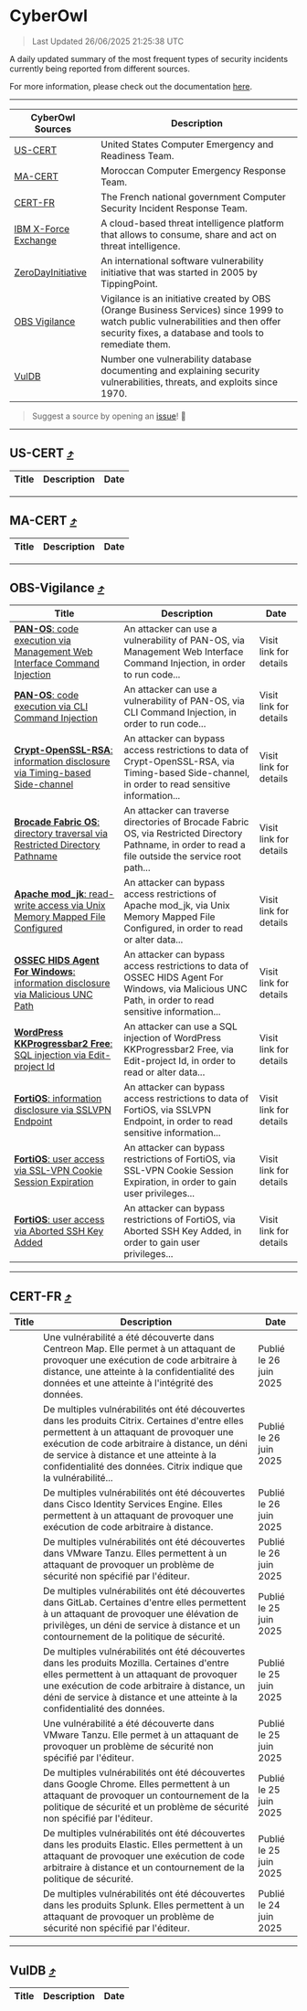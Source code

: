 
 <div id='top'></div>

# CyberOwl

 > Last Updated 26/06/2025 21:25:38 UTC
 
 A daily updated summary of the most frequent types of security incidents currently being reported from different sources.
 
 For more information, please check out the documentation [here](./docs/README.md).
 
 ---
 |CyberOwl Sources|Description|
 |---|---|
 |[US-CERT](#us-cert-arrow_heading_up)|United States Computer Emergency and Readiness Team.|
 |[MA-CERT](#ma-cert-arrow_heading_up)|Moroccan Computer Emergency Response Team.|
 |[CERT-FR](#cert-fr-arrow_heading_up)|The French national government Computer Security Incident Response Team.|
 |[IBM X-Force Exchange](#ibmcloud-arrow_heading_up)|A cloud-based threat intelligence platform that allows to consume, share and act on threat intelligence.|
 |[ZeroDayInitiative](#zerodayinitiative-arrow_heading_up)|An international software vulnerability initiative that was started in 2005 by TippingPoint.|
 |[OBS Vigilance](#obs-vigilance-arrow_heading_up)|Vigilance is an initiative created by OBS (Orange Business Services) since 1999 to watch public vulnerabilities and then offer security fixes, a database and tools to remediate them.|
 |[VulDB](#vuldb-arrow_heading_up)|Number one vulnerability database documenting and explaining security vulnerabilities, threats, and exploits since 1970.|
 
 > Suggest a source by opening an [issue](https://github.com/karimhabush/cyberowl/issues)! :raised_hands:
 ---

## US-CERT [:arrow_heading_up:](#cyberowl)

 |Title|Description|Date|
 |---|---|---|
 
 ---

## MA-CERT [:arrow_heading_up:](#cyberowl)

 |Title|Description|Date|
 |---|---|---|
 
 ---

## OBS-Vigilance [:arrow_heading_up:](#cyberowl)

 |Title|Description|Date|
 |---|---|---|
 |[<a href="https://vigilance.fr/vulnerability/PAN-OS-code-execution-via-Management-Web-Interface-Command-Injection-47414" class="noirorange"><b>PAN-OS</b>: code execution via Management Web Interface Command Injection</a>](https://vigilance.fr/vulnerability/PAN-OS-code-execution-via-Management-Web-Interface-Command-Injection-47414)|An attacker can use a vulnerability of PAN-OS, via Management Web Interface Command Injection, in order to run code...|Visit link for details|
 |[<a href="https://vigilance.fr/vulnerability/PAN-OS-code-execution-via-CLI-Command-Injection-47413" class="noirorange"><b>PAN-OS</b>: code execution via CLI Command Injection</a>](https://vigilance.fr/vulnerability/PAN-OS-code-execution-via-CLI-Command-Injection-47413)|An attacker can use a vulnerability of PAN-OS, via CLI Command Injection, in order to run code...|Visit link for details|
 |[<a href="https://vigilance.fr/vulnerability/Crypt-OpenSSL-RSA-information-disclosure-via-Timing-based-Side-channel-47407" class="noirorange"><b>Crypt-OpenSSL-RSA</b>: information disclosure via Timing-based Side-channel</a>](https://vigilance.fr/vulnerability/Crypt-OpenSSL-RSA-information-disclosure-via-Timing-based-Side-channel-47407)|An attacker can bypass access restrictions to data of Crypt-OpenSSL-RSA, via Timing-based Side-channel, in order to read sensitive information...|Visit link for details|
 |[<a href="https://vigilance.fr/vulnerability/Brocade-Fabric-OS-directory-traversal-via-Restricted-Directory-Pathname-47405" class="noirorange"><b>Brocade Fabric OS</b>: directory traversal via Restricted Directory Pathname</a>](https://vigilance.fr/vulnerability/Brocade-Fabric-OS-directory-traversal-via-Restricted-Directory-Pathname-47405)|An attacker can traverse directories of Brocade Fabric OS, via Restricted Directory Pathname, in order to read a file outside the service root path...|Visit link for details|
 |[<a href="https://vigilance.fr/vulnerability/Apache-mod-jk-read-write-access-via-Unix-Memory-Mapped-File-Configured-45235" class="noirorange"><b>Apache mod_jk</b>: read-write access via Unix Memory Mapped File Configured</a>](https://vigilance.fr/vulnerability/Apache-mod-jk-read-write-access-via-Unix-Memory-Mapped-File-Configured-45235)|An attacker can bypass access restrictions of Apache mod_jk, via Unix Memory Mapped File Configured, in order to read or alter data...|Visit link for details|
 |[<a href="https://vigilance.fr/vulnerability/OSSEC-HIDS-Agent-For-Windows-information-disclosure-via-Malicious-UNC-Path-47402" class="noirorange"><b>OSSEC HIDS Agent For Windows</b>: information disclosure via Malicious UNC Path</a>](https://vigilance.fr/vulnerability/OSSEC-HIDS-Agent-For-Windows-information-disclosure-via-Malicious-UNC-Path-47402)|An attacker can bypass access restrictions to data of OSSEC HIDS Agent For Windows, via Malicious UNC Path, in order to read sensitive information...|Visit link for details|
 |[<a href="https://vigilance.fr/vulnerability/WordPress-KKProgressbar2-Free-SQL-injection-via-Edit-project-Id-47399" class="noirorange"><b>WordPress KKProgressbar2 Free</b>: SQL injection via Edit-project Id</a>](https://vigilance.fr/vulnerability/WordPress-KKProgressbar2-Free-SQL-injection-via-Edit-project-Id-47399)|An attacker can use a SQL injection of WordPress KKProgressbar2 Free, via Edit-project Id, in order to read or alter data...|Visit link for details|
 |[<a href="https://vigilance.fr/vulnerability/FortiOS-information-disclosure-via-SSLVPN-Endpoint-47392" class="noirorange"><b>FortiOS</b>: information disclosure via SSLVPN Endpoint</a>](https://vigilance.fr/vulnerability/FortiOS-information-disclosure-via-SSLVPN-Endpoint-47392)|An attacker can bypass access restrictions to data of FortiOS, via SSLVPN Endpoint, in order to read sensitive information...|Visit link for details|
 |[<a href="https://vigilance.fr/vulnerability/FortiOS-user-access-via-SSL-VPN-Cookie-Session-Expiration-47391" class="noirorange"><b>FortiOS</b>: user access via SSL-VPN Cookie Session Expiration</a>](https://vigilance.fr/vulnerability/FortiOS-user-access-via-SSL-VPN-Cookie-Session-Expiration-47391)|An attacker can bypass restrictions of FortiOS, via SSL-VPN Cookie Session Expiration, in order to gain user privileges...|Visit link for details|
 |[<a href="https://vigilance.fr/vulnerability/FortiOS-user-access-via-Aborted-SSH-Key-Added-47388" class="noirorange"><b>FortiOS</b>: user access via Aborted SSH Key Added</a>](https://vigilance.fr/vulnerability/FortiOS-user-access-via-Aborted-SSH-Key-Added-47388)|An attacker can bypass restrictions of FortiOS, via Aborted SSH Key Added, in order to gain user privileges...|Visit link for details|
 
 ---

## CERT-FR [:arrow_heading_up:](#cyberowl)

 |Title|Description|Date|
 |---|---|---|
 |[](https://www.cert.ssi.gouv.fr/avis/CERTFR-2025-AVI-0541/)|Une vulnérabilité a été découverte dans Centreon Map. Elle permet à un attaquant de provoquer une exécution de code arbitraire à distance, une atteinte à la confidentialité des données et une atteinte à l'intégrité des données.|Publié le 26 juin 2025|
 |[](https://www.cert.ssi.gouv.fr/avis/CERTFR-2025-AVI-0540/)|De multiples vulnérabilités ont été découvertes dans les produits Citrix. Certaines d'entre elles permettent à un attaquant de provoquer une exécution de code arbitraire à distance, un déni de service à distance et une atteinte à la confidentialité des données. Citrix indique que la vulnérabilité...|Publié le 26 juin 2025|
 |[](https://www.cert.ssi.gouv.fr/avis/CERTFR-2025-AVI-0539/)|De multiples vulnérabilités ont été découvertes dans Cisco Identity Services Engine. Elles permettent à un attaquant de provoquer une exécution de code arbitraire à distance.|Publié le 26 juin 2025|
 |[](https://www.cert.ssi.gouv.fr/avis/CERTFR-2025-AVI-0538/)|De multiples vulnérabilités ont été découvertes dans VMware Tanzu. Elles permettent à un attaquant de provoquer un problème de sécurité non spécifié par l'éditeur.|Publié le 26 juin 2025|
 |[](https://www.cert.ssi.gouv.fr/avis/CERTFR-2025-AVI-0537/)|De multiples vulnérabilités ont été découvertes dans GitLab. Certaines d'entre elles permettent à un attaquant de provoquer une élévation de privilèges, un déni de service à distance et un contournement de la politique de sécurité.|Publié le 25 juin 2025|
 |[](https://www.cert.ssi.gouv.fr/avis/CERTFR-2025-AVI-0536/)|De multiples vulnérabilités ont été découvertes dans les produits Mozilla. Certaines d'entre elles permettent à un attaquant de provoquer une exécution de code arbitraire à distance, un déni de service à distance et une atteinte à la confidentialité des données.|Publié le 25 juin 2025|
 |[](https://www.cert.ssi.gouv.fr/avis/CERTFR-2025-AVI-0535/)|Une vulnérabilité a été découverte dans VMware Tanzu. Elle permet à un attaquant de provoquer un problème de sécurité non spécifié par l'éditeur.|Publié le 25 juin 2025|
 |[](https://www.cert.ssi.gouv.fr/avis/CERTFR-2025-AVI-0534/)|De multiples vulnérabilités ont été découvertes dans Google Chrome. Elles permettent à un attaquant de provoquer un contournement de la politique de sécurité et un problème de sécurité non spécifié par l'éditeur.|Publié le 25 juin 2025|
 |[](https://www.cert.ssi.gouv.fr/avis/CERTFR-2025-AVI-0533/)|De multiples vulnérabilités ont été découvertes dans les produits Elastic. Elles permettent à un attaquant de provoquer une exécution de code arbitraire à distance et un contournement de la politique de sécurité.|Publié le 25 juin 2025|
 |[](https://www.cert.ssi.gouv.fr/avis/CERTFR-2025-AVI-0532/)|De multiples vulnérabilités ont été découvertes dans les produits Splunk. Elles permettent à un attaquant de provoquer un problème de sécurité non spécifié par l'éditeur.|Publié le 24 juin 2025|
 
 ---

## VulDB [:arrow_heading_up:](#cyberowl)

 |Title|Description|Date|
 |---|---|---|
 